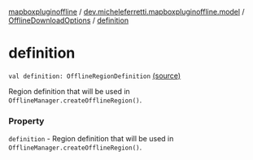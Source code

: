 [mapboxpluginoffline](../../index.md) / [dev.micheleferretti.mapboxpluginoffline.model](../index.md) / [OfflineDownloadOptions](index.md) / [definition](./definition.md)

# definition

`val definition: OfflineRegionDefinition` [(source)](https://github.com/xit0c/mapbox-plugin-offline/tree/master/mapboxpluginoffline/src/main/java/dev/micheleferretti/mapboxpluginoffline/model/OfflineDownloadOptions.kt#L19)

Region definition that will be used in `OfflineManager.createOfflineRegion()`.

### Property

`definition` - Region definition that will be used in `OfflineManager.createOfflineRegion()`.